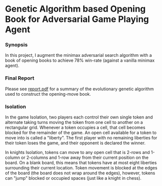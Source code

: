 
# Genetic Algorithm based Opening Book for Adversarial Game Playing Agent

### Synopsis

In this project, I augment the minimax adversarial search algorithm with a book of opening books to achieve 78% win-rate (against a vanilla minimax agent).

### Final Report

Please see [report.pdf](https://github.com/ataxali/genetic_opening_book/blob/master/report.pdf) for a summary of the evolutionary genetic algorithm used to construct the opening-move book. 


### Isolation

In the game Isolation, two players each control their own single token and alternate taking turns moving the token from one cell to another on a rectangular grid.  Whenever a token occupies a cell, that cell becomes blocked for the remainder of the game.  An open cell available for a token to move into is called a "liberty".  The first player with no remaining liberties for their token loses the game, and their opponent is declared the winner.

In knights Isolation, tokens can move to any open cell that is 2-rows and 1-column or 2-columns and 1-row away from their current position on the board.  On a blank board, this means that tokens have at most eight liberties surrounding their current location.  Token movement is blocked at the edges of the board (the board does not wrap around the edges), however, tokens can "jump" blocked or occupied spaces (just like a knight in chess).
